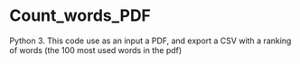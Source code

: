 # Count_words_PDF
Python 3. This code use as an input a PDF, and export a CSV with a ranking of words (the 100 most used words in the pdf)
